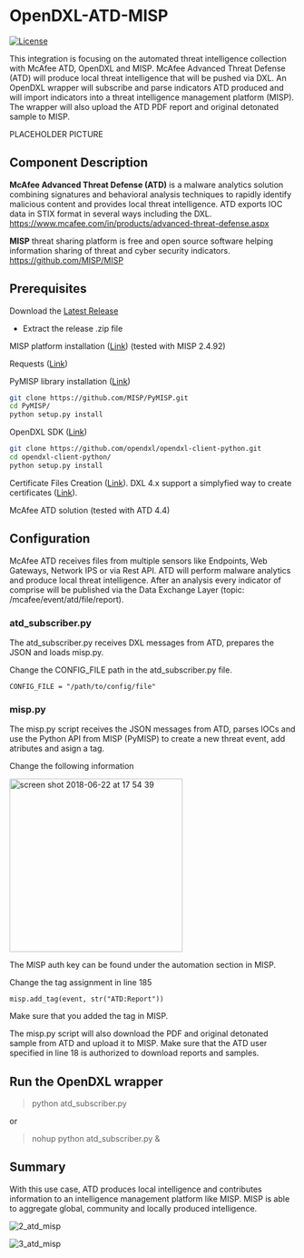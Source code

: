 # OpenDXL-ATD-MISP
[![License](https://img.shields.io/badge/License-Apache%202.0-blue.svg)](https://opensource.org/licenses/Apache-2.0)

This integration is focusing on the automated threat intelligence collection with McAfee ATD, OpenDXL and MISP.
McAfee Advanced Threat Defense (ATD) will produce local threat intelligence that will be pushed via DXL. 
An OpenDXL wrapper will subscribe and parse indicators ATD produced and will import indicators into a threat intelligence management platform (MISP). The wrapper will also upload the ATD PDF report and original detonated sample to MISP.

PLACEHOLDER PICTURE

## Component Description

**McAfee Advanced Threat Defense (ATD)** is a malware analytics solution combining signatures and behavioral analysis techniques to rapidly identify malicious content and provides local threat intelligence. ATD exports IOC data in STIX format in several ways including the DXL.
https://www.mcafee.com/in/products/advanced-threat-defense.aspx

**MISP** threat sharing platform is free and open source software helping information sharing of threat and cyber security indicators.
https://github.com/MISP/MISP

## Prerequisites

Download the [Latest Release](https://github.com/mohlcyber/OpenDXL-ATD-MISP/releases)
   * Extract the release .zip file
   
MISP platform installation ([Link](https://github.com/MISP/MISP)) (tested with MISP 2.4.92)

Requests ([Link](http://docs.python-requests.org/en/master/user/install/#install))

PyMISP library installation ([Link](https://github.com/MISP/PyMISP))
```sh
git clone https://github.com/MISP/PyMISP.git
cd PyMISP/
python setup.py install
```

OpenDXL SDK ([Link](https://github.com/opendxl/opendxl-client-python))
```sh
git clone https://github.com/opendxl/opendxl-client-python.git
cd opendxl-client-python/
python setup.py install
```

Certificate Files Creation ([Link](https://opendxl.github.io/opendxl-client-python/pydoc/epoexternalcertissuance.html)).
DXL 4.x support a simplyfied way to create certificates
([Link](https://github.com/opendxl/opendxl-client-python/blob/master/docs/sdk/basiccliprovisioning.rst)).

McAfee ATD solution (tested with ATD 4.4)

## Configuration
McAfee ATD receives files from multiple sensors like Endpoints, Web Gateways, Network IPS or via Rest API. ATD will perform malware analytics and produce local threat intelligence. After an analysis every indicator of comprise will be published via the Data Exchange Layer (topic: /mcafee/event/atd/file/report).

### atd_subscriber.py
The atd_subscriber.py receives DXL messages from ATD, prepares the JSON and loads misp.py.

Change the CONFIG_FILE path in the atd_subscriber.py file.

`CONFIG_FILE = "/path/to/config/file"`

### misp.py
The misp.py script receives the JSON messages from ATD, parses IOCs and use the Python API from MISP (PyMISP) to create a new threat event, add atributes and asign a tag.

Change the following information

<img width="305" alt="screen shot 2018-06-22 at 17 54 39" src="https://user-images.githubusercontent.com/25227268/41786272-62ace20e-7645-11e8-9265-885be035124a.png">

The MISP auth key can be found under the automation section in MISP.

Change the tag assignment in line 185

`misp.add_tag(event, str("ATD:Report"))`

Make sure that you added the tag in MISP.

The misp.py script will also download the PDF and original detonated sample from ATD and upload it to MISP. 
Make sure that the ATD user specified in line 18 is authorized to download reports and samples.

## Run the OpenDXL wrapper
> python atd_subscriber.py

or

> nohup python atd_subscriber.py &

## Summary
With this use case, ATD produces local intelligence and contributes information to an intelligence management platform like MISP.
MISP is able to aggregate global, community and locally produced intelligence.

![2_atd_misp](https://cloud.githubusercontent.com/assets/25227268/25057844/d5ded02a-2173-11e7-914d-422329a1bb51.PNG)

![3_atd_misp](https://cloud.githubusercontent.com/assets/25227268/25057877/260102da-2174-11e7-91a1-37e3a9feca09.PNG)
